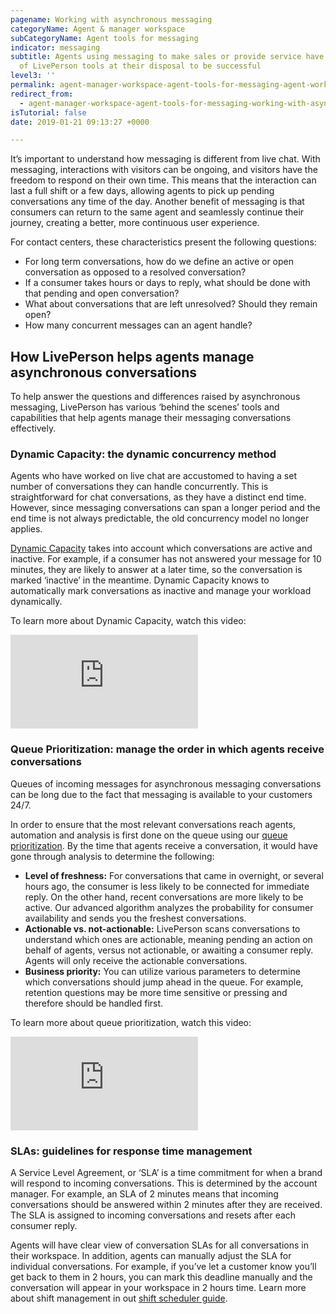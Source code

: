 ```yaml
---
pagename: Working with asynchronous messaging
categoryName: Agent & manager workspace
subCategoryName: Agent tools for messaging
indicator: messaging
subtitle: Agents using messaging to make sales or provide service have the full suite
  of LivePerson tools at their disposal to be successful
level3: ''
permalink: agent-manager-workspace-agent-tools-for-messaging-agent-workspace-for-messaging-working-with-asynchronous-messaging.html
redirect_from:
  - agent-manager-workspace-agent-tools-for-messaging-working-with-asynchronous-messaging.html
isTutorial: false
date: 2019-01-21 09:13:27 +0000

---
```

It’s important to understand how messaging is different from live chat. With messaging, interactions with visitors can be ongoing, and visitors have the freedom to respond on their own time. This means that the interaction can last a full shift or a few days, allowing agents to pick up pending conversations any time of the day. Another benefit of messaging is that consumers can return to the same agent and seamlessly continue their journey, creating a better, more continuous user experience.

For contact centers, these characteristics present the following questions:

* For long term conversations, how do we define an active or open conversation as opposed to a resolved conversation?
* If a consumer takes hours or days to reply, what should be done with that pending and open conversation?
* What about conversations that are left unresolved? Should they remain open?
* How many concurrent messages can an agent handle?

## How LivePerson helps agents manage asynchronous conversations

To help answer the questions and differences raised by asynchronous messaging, LivePerson has various ‘behind the scenes’ tools and capabilities that help agents manage their messaging conversations effectively.

### Dynamic Capacity: the dynamic concurrency method

Agents who have worked on live chat are accustomed to having a set number of conversations they can handle concurrently. This is straightforward for chat conversations, as they have a distinct end time. However, since messaging conversations can span a longer period and the end time is not always predictable, the old concurrency model no longer applies.

[Dynamic Capacity](contact-center-management-messaging-operations-smart-capacity-overview.html) takes into account which conversations are active and inactive. For example, if a consumer has not answered your message for 10 minutes, they are likely to answer at a later time, so the conversation is marked ‘inactive’ in the meantime. Dynamic Capacity knows to automatically mark conversations as inactive and manage your workload dynamically.

To learn more about Dynamic Capacity, watch this video:

<iframe style="max-width: 750px;" src="https://player.vimeo.com/video/241513074" frameborder="0" webkitallowfullscreen mozallowfullscreen allowfullscreen></iframe>

### Queue Prioritization: manage the order in which agents receive conversations

Queues of incoming messages for asynchronous messaging conversations can be long due to the fact that messaging is available to your customers 24/7.

In order to ensure that the most relevant conversations reach agents, automation and analysis is first done on the queue using our [queue prioritization](contact-center-management-messaging-operations-queue-management-queue-prioritization-overview.html). By the time that agents receive a conversation, it would have gone through analysis to determine the following:

* **Level of freshness:** For conversations that came in overnight, or several hours ago, the consumer is less likely to be connected for immediate reply. On the other hand, recent conversations are more likely to be active. Our advanced algorithm analyzes the probability for consumer availability and sends you the freshest conversations.
* **Actionable vs. not-actionable:** LivePerson scans conversations to understand which ones are actionable, meaning pending an action on behalf of agents, versus not actionable, or awaiting a consumer reply. Agents will only receive the actionable conversations.
* **Business priority:** You can utilize various parameters to determine which conversations should jump ahead in the queue. For example, retention questions may be more time sensitive or pressing and therefore should be handled first.

To learn more about queue prioritization, watch this video:

<iframe style="max-width: 750px;" src="https://player.vimeo.com/video/241513020" frameborder="0" webkitallowfullscreen mozallowfullscreen allowfullscreen></iframe>

### SLAs: guidelines for response time management

A Service Level Agreement, or ‘SLA’ is a time commitment for when a brand will respond to incoming conversations. This is determined by the account manager. For example, an SLA of 2 minutes means that incoming conversations should be answered within 2 minutes after they are received. The SLA is assigned to incoming conversations and resets after each consumer reply.

Agents will have clear view of conversation SLAs for all conversations in their workspace. In addition, agents can manually adjust the SLA for individual conversations. For example, if you’ve let a customer know you’ll get back to them in 2 hours, you can mark this deadline manually and the conversation will appear in your workspace in 2 hours time. Learn more about shift management in out [shift scheduler guide](contact-center-management-messaging-operations-shift-scheduler-configuration-guide.html).
